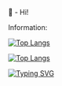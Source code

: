 👑 - Hi!

Information:

<!---Для компактной версии-->
[![Top Langs](https://github-readme-stats.vercel.app/api/top-langs/?username=anuraghazra&layout=compact)](https://github.com/anuraghazra/github-readme-stats)

<!---Для подробной версии-->
[![Top Langs](https://github-readme-stats.vercel.app/api/top-langs/?username=anuraghazra)](https://github.com/anuraghazra/github-readme-stats)


<!---Пример кода-->
[![Typing SVG](https://readme-typing-svg.herokuapp.com?color=%2336BCF7&lines=My+VK:+https://vk.com/swedesdart_rus)](https://git.io/typing-svg)